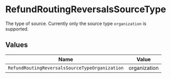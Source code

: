 # RefundRoutingReversalsSourceType

The type of source. Currently only the source type `organization` is supported.


## Values

| Name                                           | Value                                          |
| ---------------------------------------------- | ---------------------------------------------- |
| `RefundRoutingReversalsSourceTypeOrganization` | organization                                   |